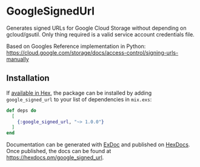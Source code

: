 # GoogleSignedUrl

Generates signed URLs for Google Cloud Storage without depending on gcloud/gsutil.
Only thing required is a valid service account credentials file.

Based on Googles Reference implementation in Python:
https://cloud.google.com/storage/docs/access-control/signing-urls-manually

## Installation

If [available in Hex](https://hex.pm/docs/publish), the package can be installed
by adding `google_signed_url` to your list of dependencies in `mix.exs`:

```elixir
def deps do
  [
    {:google_signed_url, "~> 1.0.0"}
  ]
end
```

Documentation can be generated with [ExDoc](https://github.com/elixir-lang/ex_doc)
and published on [HexDocs](https://hexdocs.pm). Once published, the docs can
be found at <https://hexdocs.pm/google_signed_url>.

